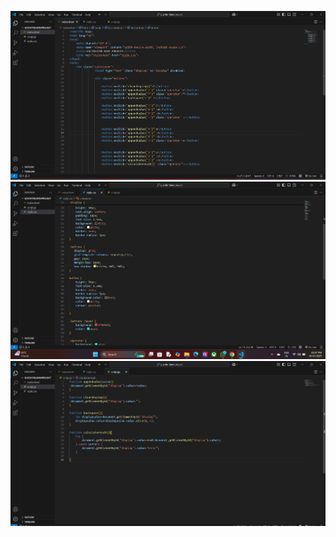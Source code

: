 ![image alt](https://github.com/banupriya1719/guvihtmlminiproject/blob/main/Screenshot%202025-03-18%20144738.png?raw=true)
![image alt](https://github.com/banupriya1719/guvihtmlminiproject/blob/main/Screenshot%202025-03-18%20144750.png?raw=true)
![image alt](https://github.com/banupriya1719/guvihtmlminiproject/blob/main/Screenshot%202025-03-18%20144803.png?raw=true)
